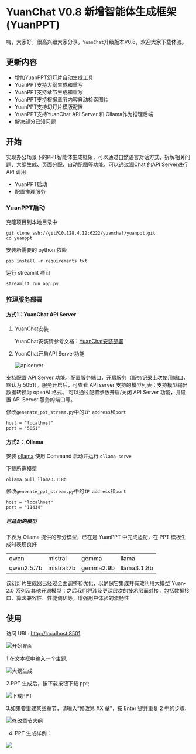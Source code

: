 # YuanChat V0.8 新增智能体生成框架(YuanPPT)

嗨，大家好，很高兴跟大家分享，`YuanChat`升级版本V0.8，欢迎大家下载体验。

## 更新内容
* 增加YuanPPT幻灯片自动生成工具
* YuanPPT支持大纲生成和重写
* YuanPPT支持章节生成和重写
* YuanPPT支持根据章节内容自动检索图片
* YuanPPT支持幻灯片模版配置
* YuanPPT支持YuanChat API Server 和 Ollama作为推理后端
* 解决部分已知问题


## 开始
实现办公场景下的PPT智能体生成框架，可以通过自然语言对话方式，拆解相关问题、大纲生成、页面分配、自动配图等功能，可以通过源Chat 的API Server进行API 调用

* YuanPPT启动
* 配置推理服务

### YuanPPT启动

克隆项目到本地目录中

```
git clone ssh://git@10.128.4.12:6222/yuanchat/yuanppt.git
cd yuanppt
```

安装所需要的 python 依赖

```
pip install -r requirements.txt
```

运行 streamlit 项目

```
streamlit run app.py
```

### 推理服务部署

#### 方式1：YuanChat API Server

1. YuanChat安装

     YuanChat安装请参考文档：[YuanChat安装部署](https://github.com/IEIT-Yuan/YuanChat/blob/main/docs/YuanChat%E9%80%9A%E7%94%A8%E7%89%88%E6%9C%ACV0.5.md)

2. YuanChat开启API Server功能

     ![apiserver](images/pptv1/yuanchat_enable_apiserver.png)

支持配置 API Server 功能。配置服务端口，开启服务（服务记录上次使用端口，默认为 5051）。服务开启后，可查看 API server 支持的模型列表；支持模型输出数据转换为 openAI 格式。 可以通过配置参数开启/关闭 API Server 功能，并设置 API Server 服务的端口号。

修改`generate_ppt_stream.py`中的`IP address`和`port`

```
host = "localhost"
port = "5051"
```

#### 方式2： Ollama

安装 [ollama](https://ollama.ai/download)
使用 Command 启动并运行 `ollama serve`

下载所需模型

```
ollama pull llama3.1:8b
```

修改`generate_ppt_stream.py`中的`IP address`和`port`

```
host = "localhost"
port = "11434"
```


##### 已适配的模型

下表为 Ollama 提供的部分模型，已在是 YuanPPT 中完成适配，在 PPT 模板生成时表现良好

<table>
    <tr>
        <td>qwen</td> 
        <td>mistral</td> 
        <td>gemma</td> 
        <td>llama</td> 
   </tr>
   <tr>
        <td>qwen2.5:7b</td> 
        <td>mistral:7b</td> 
        <td>gemma2:9b</td> 
        <td>llama3.1:8b</td> 
   </tr>
</table>
该幻灯片生成器已经过全面调整和优化，以确保它集成并有效利用大模型`Yuan-2.0`系列及其他开源模型；之后我们将涉及更深层次的技术层面对接，包括数据接口、算法兼容性、性能调优等，增强用户体验的流畅性



## 使用

访问 URL: [http://localhost:8501](http://localhost:8501)

![开始界面](images/pptv1/begin.png)

1.在文本框中输入一个主题;

![大纲生成](images/pptv1/prompt_display.png)

2.PPT 生成后，按下载按钮下载 ppt;

![下载PPT](images/pptv1/PPTdownload.png)

3.如果要重建某些章节，请输入“修改第 XX 章”，按 Enter 键并重复 2 中的步骤.

![修改章节大纲](images/pptv1/rewrite_prompt.png)

4. PPT 生成样例：

![](images/pptv1/pptoutputdemo.png)

